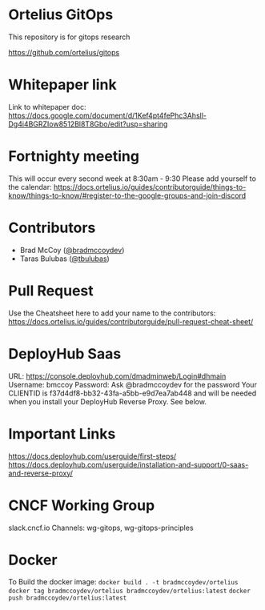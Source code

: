 # Ortelius GitOps
This repository is for gitops research

https://github.com/ortelius/gitops

# Whitepaper link
Link to whitepaper doc: https://docs.google.com/document/d/1Kef4pt4fePhc3Ahsll-Dg4i4BGRZIow8512Bl8T8Gbo/edit?usp=sharing

# Fortnighty meeting
This will occur every second week at 8:30am - 9:30
Please add yourself to the calendar:
https://docs.ortelius.io/guides/contributorguide/things-to-know/things-to-know/#register-to-the-google-groups-and-join-discord

# Contributors
* Brad McCoy ([@bradmccoydev](https://github.com/bradmccoydev))
* Taras Bulubas ([@tbulubas](https://github.com/tbulubas))

# Pull Request
Use the Cheatsheet here to add your name to the contributors:
https://docs.ortelius.io/guides/contributorguide/pull-request-cheat-sheet/

# DeployHub Saas
URL: https://console.deployhub.com/dmadminweb/Login#dhmain
Username: bmccoy
Password: Ask @bradmccoydev for the password
Your CLIENTID is f37d4df8-bb32-43fa-a5bb-e9d7ea7ab448 and will be needed when you install your DeployHub Reverse Proxy. See below.

# Important Links
https://docs.deployhub.com/userguide/first-steps/
https://docs.deployhub.com/userguide/installation-and-support/0-saas-and-reverse-proxy/

# CNCF Working Group
slack.cncf.io
Channels: wg-gitops, wg-gitops-principles

# Docker
To Build the docker image:
``` docker build . -t bradmccoydev/ortelius ```
``` docker tag bradmccoydev/ortelius bradmccoydev/ortelius:latest ```
``` docker push bradmccoydev/ortelius:latest ```